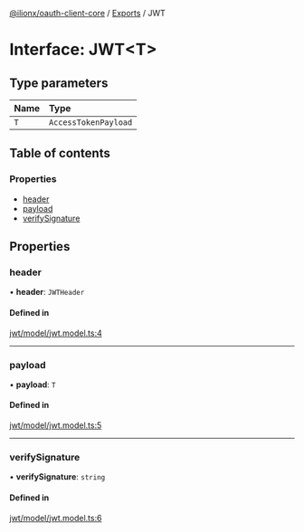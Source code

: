 [@ilionx/oauth-client-core](../README.md) / [Exports](../modules.md) / JWT

# Interface: JWT<T\>

## Type parameters

| Name | Type |
| :------ | :------ |
| `T` | `AccessTokenPayload` |

## Table of contents

### Properties

- [header](JWT.md#header)
- [payload](JWT.md#payload)
- [verifySignature](JWT.md#verifysignature)

## Properties

### header

• **header**: `JWTHeader`

#### Defined in

[jwt/model/jwt.model.ts:4](https://github.com/Q24/oauth-client/blob/7aa96fe/packages/oauth-client-core/src/jwt/model/jwt.model.ts#L4)

___

### payload

• **payload**: `T`

#### Defined in

[jwt/model/jwt.model.ts:5](https://github.com/Q24/oauth-client/blob/7aa96fe/packages/oauth-client-core/src/jwt/model/jwt.model.ts#L5)

___

### verifySignature

• **verifySignature**: `string`

#### Defined in

[jwt/model/jwt.model.ts:6](https://github.com/Q24/oauth-client/blob/7aa96fe/packages/oauth-client-core/src/jwt/model/jwt.model.ts#L6)
